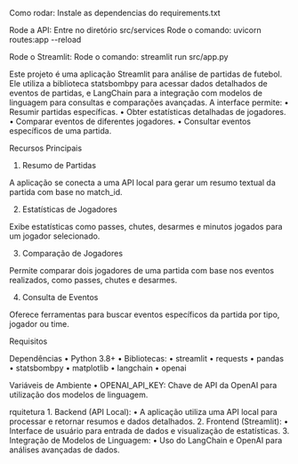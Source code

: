 Como rodar:
Instale as dependencias do requirements.txt

Rode a API:
Entre no diretório src/services
Rode o comando: uvicorn routes:app --reload

Rode o Streamlit:
Rode o comando: streamlit run src/app.py

Este projeto é uma aplicação Streamlit para análise de partidas de futebol. Ele utiliza a biblioteca statsbombpy para acessar dados detalhados de eventos de partidas, e LangChain para a integração com modelos de linguagem para consultas e comparações avançadas. A interface permite:
	•	Resumir partidas específicas.
	•	Obter estatísticas detalhadas de jogadores.
	•	Comparar eventos de diferentes jogadores.
	•	Consultar eventos específicos de uma partida.

Recursos Principais

1. Resumo de Partidas

A aplicação se conecta a uma API local para gerar um resumo textual da partida com base no match_id.

2. Estatísticas de Jogadores

Exibe estatísticas como passes, chutes, desarmes e minutos jogados para um jogador selecionado.

3. Comparação de Jogadores

Permite comparar dois jogadores de uma partida com base nos eventos realizados, como passes, chutes e desarmes.

4. Consulta de Eventos

Oferece ferramentas para buscar eventos específicos da partida por tipo, jogador ou time.

Requisitos

Dependências
	•	Python 3.8+
	•	Bibliotecas:
	•	streamlit
	•	requests
	•	pandas
	•	statsbombpy
	•	matplotlib
	•	langchain
	•	openai

Variáveis de Ambiente
	•	OPENAI_API_KEY: Chave de API da OpenAI para utilização dos modelos de linguagem.

rquitetura
	1.	Backend (API Local):
	    •	A aplicação utiliza uma API local para processar e retornar resumos e dados detalhados.
	2.	Frontend (Streamlit):
	    •	Interface de usuário para entrada de dados e visualização de estatísticas.
	3.	Integração de Modelos de Linguagem:
	    •	Uso do LangChain e OpenAI para análises avançadas de dados.
